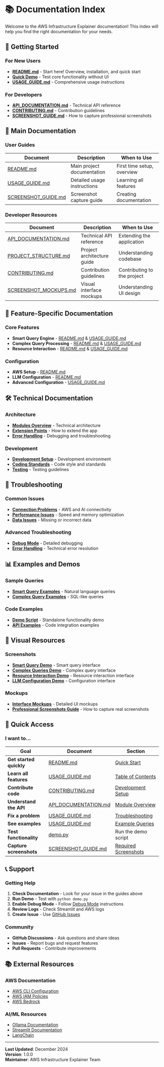 # 📚 Documentation Index

Welcome to the AWS Infrastructure Explainer documentation! This index will help you find the right documentation for your needs.

## 🚀 Getting Started

### For New Users
- **[README.md](../README.md)** - Start here! Overview, installation, and quick start
- **[Quick Demo](../demo.py)** - Test core functionality without UI
- **[USAGE_GUIDE.md](USAGE_GUIDE.md)** - Comprehensive usage instructions

### For Developers
- **[API_DOCUMENTATION.md](API_DOCUMENTATION.md)** - Technical API reference
- **[CONTRIBUTING.md](../CONTRIBUTING.md)** - Contribution guidelines
- **[SCREENSHOT_GUIDE.md](SCREENSHOT_GUIDE.md)** - How to capture professional screenshots

## 📖 Main Documentation

### User Guides
| Document | Description | When to Use |
|----------|-------------|-------------|
| [README.md](../README.md) | Main project documentation | First time setup, overview |
| [USAGE_GUIDE.md](USAGE_GUIDE.md) | Detailed usage instructions | Learning all features |
| [SCREENSHOT_GUIDE.md](SCREENSHOT_GUIDE.md) | Screenshot capture guide | Creating documentation |

### Developer Resources
| Document | Description | When to Use |
|----------|-------------|-------------|
| [API_DOCUMENTATION.md](API_DOCUMENTATION.md) | Technical API reference | Extending the application |
| [PROJECT_STRUCTURE.md](PROJECT_STRUCTURE.md) | Project architecture guide | Understanding codebase |
| [CONTRIBUTING.md](../CONTRIBUTING.md) | Contribution guidelines | Contributing to the project |
| [SCREENSHOT_MOCKUPS.md](SCREENSHOT_MOCKUPS.md) | Visual interface mockups | Understanding UI design |

## 🎯 Feature-Specific Documentation

### Core Features
- **Smart Query Engine** - [README.md](../README.md#-smart-query-engine) & [USAGE_GUIDE.md](USAGE_GUIDE.md#smart-query-engine)
- **Complex Query Processing** - [README.md](../README.md#-complex-query-processing) & [USAGE_GUIDE.md](USAGE_GUIDE.md#complex-query-processing)
- **Resource Interaction** - [README.md](../README.md#-resource-interaction) & [USAGE_GUIDE.md](USAGE_GUIDE.md#resource-interaction)

### Configuration
- **AWS Setup** - [README.md](../README.md#2-configure-aws-access)
- **LLM Configuration** - [README.md](../README.md#3-set-up-ai-provider)
- **Advanced Configuration** - [USAGE_GUIDE.md](USAGE_GUIDE.md#configuration)

## 🛠️ Technical Documentation

### Architecture
- **[Modules Overview](API_DOCUMENTATION.md#module-overview)** - Technical architecture
- **[Extension Points](API_DOCUMENTATION.md#extension-points)** - How to extend the app
- **[Error Handling](API_DOCUMENTATION.md#error-handling)** - Debugging and troubleshooting

### Development
- **[Development Setup](../CONTRIBUTING.md#development-setup)** - Development environment
- **[Coding Standards](../CONTRIBUTING.md#coding-standards)** - Code style and standards
- **[Testing](../CONTRIBUTING.md#testing)** - Testing guidelines

## 🔧 Troubleshooting

### Common Issues
- **[Connection Problems](USAGE_GUIDE.md#connection-problems)** - AWS and AI connectivity
- **[Performance Issues](USAGE_GUIDE.md#performance-issues)** - Speed and memory optimization
- **[Data Issues](USAGE_GUIDE.md#data-issues)** - Missing or incorrect data

### Advanced Troubleshooting
- **[Debug Mode](USAGE_GUIDE.md#debug-mode)** - Detailed debugging
- **[Error Handling](API_DOCUMENTATION.md#error-handling)** - Technical error resolution

## 📊 Examples and Demos

### Sample Queries
- **[Smart Query Examples](USAGE_GUIDE.md#example-queries)** - Natural language queries
- **[Complex Query Examples](USAGE_GUIDE.md#custom-structured-queries)** - SQL-like queries

### Code Examples
- **[Demo Script](../demo.py)** - Standalone functionality demo
- **[API Examples](API_DOCUMENTATION.md#usage-examples)** - Code integration examples

## 🎨 Visual Resources

### Screenshots
- **[Smart Query Demo](images/smart-query-demo.svg)** - Smart query interface
- **[Complex Queries Demo](images/complex-queries-demo.svg)** - Complex query interface
- **[Resource Interaction Demo](images/resource-interaction-demo.svg)** - Resource interaction interface
- **[LLM Configuration Demo](images/llm-configuration-demo.svg)** - Configuration interface

### Mockups
- **[Interface Mockups](SCREENSHOT_MOCKUPS.md)** - Detailed UI mockups
- **[Professional Screenshots Guide](SCREENSHOT_GUIDE.md)** - How to capture real screenshots

## 🚀 Quick Access

### I want to...
| Goal | Document | Section |
|------|----------|---------|
| **Get started quickly** | [README.md](../README.md) | [Quick Start](../README.md#-quick-start) |
| **Learn all features** | [USAGE_GUIDE.md](USAGE_GUIDE.md) | [Table of Contents](USAGE_GUIDE.md#table-of-contents) |
| **Contribute code** | [CONTRIBUTING.md](../CONTRIBUTING.md) | [Development Setup](../CONTRIBUTING.md#development-setup) |
| **Understand the API** | [API_DOCUMENTATION.md](API_DOCUMENTATION.md) | [Module Overview](API_DOCUMENTATION.md#module-overview) |
| **Fix a problem** | [USAGE_GUIDE.md](USAGE_GUIDE.md) | [Troubleshooting](USAGE_GUIDE.md#troubleshooting) |
| **See examples** | [USAGE_GUIDE.md](USAGE_GUIDE.md) | [Example Queries](USAGE_GUIDE.md#example-queries) |
| **Test functionality** | [demo.py](../demo.py) | Run the demo script |
| **Capture screenshots** | [SCREENSHOT_GUIDE.md](SCREENSHOT_GUIDE.md) | [Required Screenshots](SCREENSHOT_GUIDE.md#-required-screenshots) |

## 📞 Support

### Getting Help
1. **Check Documentation** - Look for your issue in the guides above
2. **Run Demo** - Test with `python demo.py`
3. **Enable Debug Mode** - Follow [Debug Mode](USAGE_GUIDE.md#debug-mode) instructions
4. **Review Logs** - Check Streamlit and AWS logs
5. **Create Issue** - Use [GitHub Issues](https://github.com/your-username/Ai-infra-explainer/issues)

### Community
- **GitHub Discussions** - Ask questions and share ideas
- **Issues** - Report bugs and request features
- **Pull Requests** - Contribute improvements

## 📚 External Resources

### AWS Documentation
- [AWS CLI Configuration](https://docs.aws.amazon.com/cli/latest/userguide/cli-configure.html)
- [AWS IAM Policies](https://docs.aws.amazon.com/IAM/latest/UserGuide/access_policies.html)
- [AWS Bedrock](https://docs.aws.amazon.com/bedrock/)

### AI/ML Resources
- [Ollama Documentation](https://ollama.ai/docs)
- [Streamlit Documentation](https://docs.streamlit.io/)
- [LangChain](https://docs.langchain.com/)

---

**Last Updated**: December 2024  
**Version**: 1.0.0  
**Maintainer**: AWS Infrastructure Explainer Team
